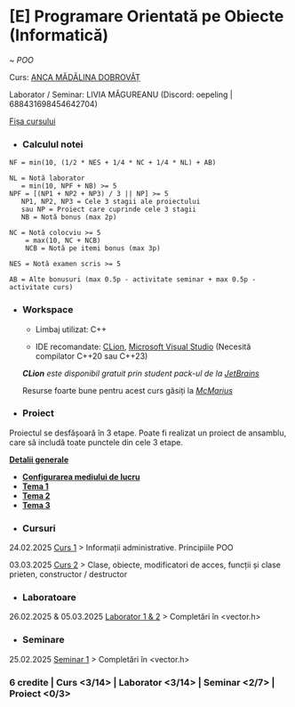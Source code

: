 # [E] Programare Orientată pe Obiecte (Informatică)

~ *POO*

Curs: [ANCA MĂDĂLINA DOBROVĂȚ](mailto:anca.dobrovat@unibuc.ro)

Laborator / Seminar: LIVIA MĂGUREANU (Discord: oepeling | 688431698454642704)

[Fișa cursului](https://cursuri.fmi.unibuc.ro/api/uploads/4a1a730a-6003-49c8-8926-9fdd2ff1915e.pdf)

* ### Calculul notei

```     
NF = min(10, (1/2 * NES + 1/4 * NC + 1/4 * NL) + AB)

NL = Notă laborator
   = min(10, NPF + NB) >= 5
NPF = [(NP1 + NP2 + NP3) / 3 || NP] >= 5
   NP1, NP2, NP3 = Cele 3 stagii ale proiectului
   sau NP = Proiect care cuprinde cele 3 stagii
   NB = Notă bonus (max 2p)

NC = Notă colocviu >= 5
    = max(10, NC + NCB)
    NCB = Notă pe itemi bonus (max 3p)

NES = Notă examen scris >= 5

AB = Alte bonusuri (max 0.5p - activitate seminar + max 0.5p - activitate curs)
```

* ### Workspace

    - Limbaj utilizat: C++

    - IDE recomandate: [CLion](https://www.jetbrains.com/clion/), [Microsoft Visual Studio](https://visualstudio.microsoft.com/en/vs/) (Necesită compilator C++20 sau C++23)
    
    _**CLion** este disponibil gratuit prin student pack-ul de la [JetBrains](https://www.jetbrains.com/community/education/#students)_

    Resurse foarte bune pentru acest curs găsiți la _[McMarius](https://github.com/mcmarius/poo)_


* ### Proiect

Proiectul se desfășoară în 3 etape. Poate fi realizat un proiect de ansamblu, care să includă toate punctele din cele 3 etape.

**[Detalii generale](https://github.com/oepeling/poo)**
- **[Configurarea mediului de lucru](https://github.com/Oepeling/poo/tree/master/env)**
- **[Tema 1](https://github.com/Oepeling/poo/tree/master/tema-1)**
- **[Tema 2](https://github.com/Oepeling/poo/tree/master/tema-2)**
- **[Tema 3](https://github.com/Oepeling/poo/tree/master/tema-3)**

* ### Cursuri

24.02.2025 [Curs 1](./Cursuri/01.%20Introducere%20in%20POO%20-%2024.02.2025.pdf) > Informații administrative. Principiile POO

03.03.2025 [Curs 2](./Cursuri/02.%20Generalitati%20POO%20-%2003.03.2025.pdf) > Clase, obiecte, modificatori de acces, funcții și clase prieten, constructor / destructor

* ### Laboratoare

26.02.2025 & 05.03.2025 [Laborator 1 & 2](./Laboratoare/Laborator%2002/) > Completări în <vector.h>

* ### Seminare

25.02.2025 [Seminar 1](./Laboratoare/Laborator%2001%20&%2002/) > Completări în <vector.h>

### **6 credite | Curs <3/14> | Laborator <3/14> | Seminar <2/7> | Proiect <0/3>**